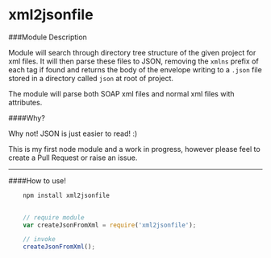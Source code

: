 xml2jsonfile
====

###Module Description

Module will search through directory tree structure of the given project for xml files. It will then parse these files to JSON, removing the `xmlns` prefix of each tag if found and returns the body of the envelope writing to a `.json` file stored in a directory called `json` at root of project.

The module will parse both SOAP xml files and normal xml files with attributes.  

####Why?

Why not! JSON is just easier to read! :)

This is my first node module and a work in progress, however please feel to create a Pull Request or raise an issue.

---

####How to use!

```bash
    npm install xml2jsonfile
```

```javascript
    
    // require module    
    var createJsonFromXml = require('xml2jsonfile');

    // invoke 
    createJsonFromXml();

```








